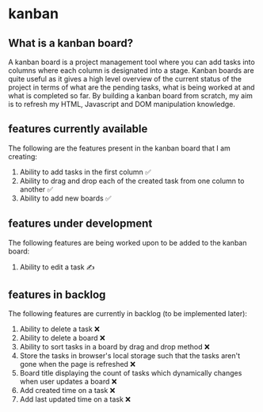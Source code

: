 # kanban

## What is a kanban board?
A kanban board is a project management tool where you can add tasks into columns where each column is designated into a stage. Kanban boards are quite useful as it gives a high level overview of the current status of the project in terms of what are the pending tasks, what is being worked at and what is completed so far. 
By building a kanban board from scratch, my aim is to refresh my HTML, Javascript and DOM manipulation knowledge.

## features currently available
The following are the features present in the kanban board that I am creating:
1. Ability to add tasks in the first column ✅
2. Ability to drag and drop each of the created task from one column to another ✅
3. Ability to add new boards ✅

## features under development
The following features are being worked upon to be added to the kanban board:
1. Ability to edit a task ✍️


## features in backlog
The following features are currently in backlog (to be implemented later):
1. Ability to delete a task ❌
2. Ability to delete a board ❌
3. Ability to sort tasks in a board by drag and drop method ❌
4. Store the tasks in browser's local storage such that the tasks aren't gone when the page is refreshed ❌
5. Board title displaying the count of tasks which dynamically changes when user updates a board ❌
6. Add created time on a task ❌
7. Add last updated time on a task ❌